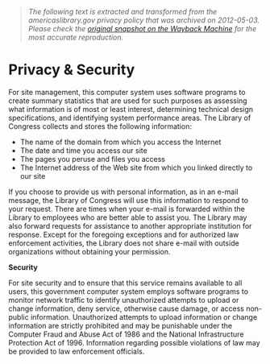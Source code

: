 > *The following text is extracted and transformed from the americaslibrary.gov privacy policy that was archived on 2012-05-03. Please check the [original snapshot on the Wayback Machine](https://web.archive.org/web/20120503034247id_/http%3A//www.americaslibrary.gov/about/privacy.html) for the most accurate reproduction.*

# Privacy & Security

For site management, this computer system uses software programs to create summary statistics that are used for such purposes as assessing what information is of most or least interest, determining technical design specifications, and identifying system performance areas. The Library of Congress collects and stores the following information: 

  * The name of the domain from which you access the Internet 
  * The date and time you access our site 
  * The pages you peruse and files you access 
  * The Internet address of the Web site from which you linked directly to our site 



If you choose to provide us with personal information, as in an e-mail message, the Library of Congress will use this information to respond to your request. There are times when your e-mail is forwarded within the Library to employees who are better able to assist you. The Library may also forward requests for assistance to another appropriate institution for response. Except for the foregoing exceptions and for authorized law enforcement activities, the Library does not share e-mail with outside organizations without obtaining your permission. 

**Security**

For site security and to ensure that this service remains available to all users, this government computer system employs software programs to monitor network traffic to identify unauthorized attempts to upload or change information, deny service, otherwise cause damage, or access non-public information. Unauthorized attempts to upload information or change information are strictly prohibited and may be punishable under the Computer Fraud and Abuse Act of 1986 and the National Infrastructure Protection Act of 1996. Information regarding possible violations of law may be provided to law enforcement officials. 
